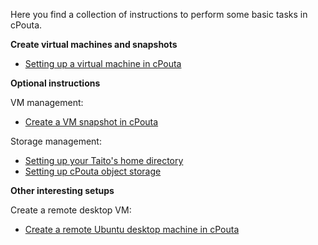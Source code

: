 Here you find a collection of instructions to perform some basic tasks in cPouta.

**Create virtual machines and snapshots**
- [Setting up a virtual machine in cPouta](basic-pouta-management/create-pouta-vm.md)

**Optional instructions**

VM management:
- [Create a VM snapshot in cPouta](basic-pouta-management/create-vm-snapshot.md)

Storage management:
- [Setting up your Taito's home directory](basic-pouta-management/set-taito-home-directory.md)
- [Setting up cPouta object storage](basic-pouta-management/set-object-storage.md)

**Other interesting setups**

Create a remote desktop VM:
- [Create a remote Ubuntu desktop machine in cPouta](./ubuntu-remote-desktop)
